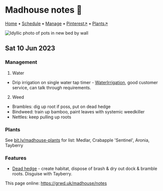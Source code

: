 # Madhouse notes 📝

[Home](https://grwd.uk/madhouse/) • [Schedule](https://grwd.uk/madhouse/schedule) • [Manage](https://grwd.uk/madhouse/manage) • [Pinterest↗](https://pinterest.co.uk/NatureWorksGarden/madhouse) • [Plants↗](https://bit.ly/madhouse-plants)

![Idyllic photo of pots in new bed by wall](https://res.cloudinary.com/growdigital/image/upload/w_320/v1686499918/madhouse/east-bed-230609.jpg)

## Sat 10 Jun 2023

### Management

1. Water
  * Drip irrigation on single water tap timer - [WaterIrrigation](https://www.waterirrigation.co.uk/catalogsearch/result/?q=digital%20water%20timerhttps://www.waterirrigation.co.uk/catalogsearch/result/?q=digital%20water%20timer), good customer service, can talk through requirements. 
2. Weed 
  * Brambles: dig up root if poss, put on dead hedge
  * Bindweed: train up bamboo, paint leaves with systemic weedkiller
  * Nettles: keep pulling up roots

### Plants

See [bit.ly/madhouse-plants](https://bit.ly/madhouse-plants) for list: Medlar, Crabapple 'Sentinel', Aronia, Tayberry

### Features 

* [Dead hedge](https://www.natureworks.org.uk/dead-hedge/) - create habitat, dispose of brash & dry out dock & bramble roots. Disguise with Tayberry.

This page online: <https://grwd.uk/madhouse/notes>
